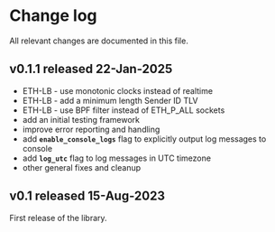 Change log
==========

All relevant changes are documented in this file.

v0.1.1 released 22-Jan-2025
-------------
* ETH-LB - use monotonic clocks instead of realtime
* ETH-LB - add a minimum length Sender ID TLV
* ETH-LB - use BPF filter instead of ETH_P_ALL sockets
* add an initial testing framework
* improve error reporting and handling
* add **`enable_console_logs`** flag to explicitly output log messages to console
* add **`log_utc`** flag to log messages in UTC timezone
* other general fixes and cleanup

v0.1 released 15-Aug-2023
------------------
First release of the library.

